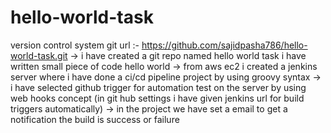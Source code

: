 # hello-world-task
version control system git url :- https://github.com/sajidpasha786/hello-world-task.git
-> i have created a git repo named hello world task i have written small piece of code hello world -> from aws ec2 i created a jenkins server where i have done a ci/cd pipeline project by using groovy syntax -> i have selected github trigger for automation test on the server by using web hooks concept (in git hub settings i have given jenkins url for build triggers automatically) -> in the project we have set a email to get a notification the build is success or failure
